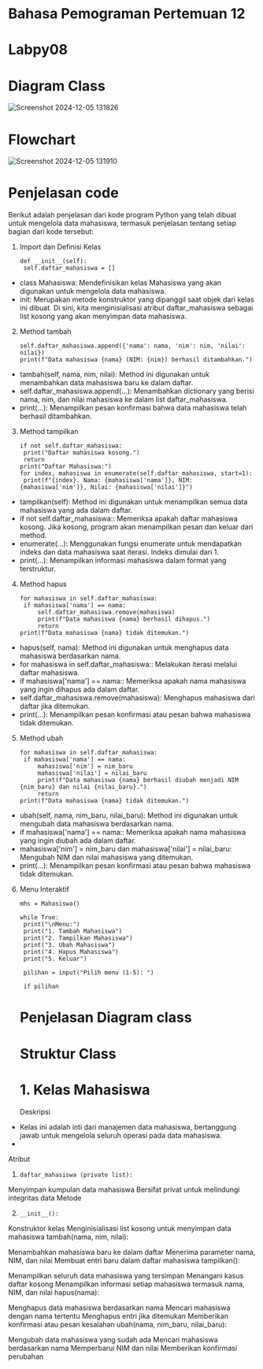 # Bahasa Pemograman Pertemuan 12

# Labpy08

# Diagram Class

![Screenshot 2024-12-05 131826](https://github.com/user-attachments/assets/42295bba-d0ef-4d96-866b-14d657b7c1ca)

# Flowchart

![Screenshot 2024-12-05 131910](https://github.com/user-attachments/assets/e75e5bb0-695b-4852-acd2-fdf4a3c8e400)

# Penjelasan code

Berikut adalah penjelasan dari kode program Python yang telah dibuat untuk mengelola data mahasiswa, termasuk penjelasan tentang setiap bagian dari kode tersebut:

1. Import dan Definisi Kelas

       def __init__(self):
        self.daftar_mahasiswa = []
- class Mahasiswa: Mendefinisikan kelas Mahasiswa yang akan digunakan untuk mengelola data mahasiswa.
- init: Merupakan metode konstruktor yang dipanggil saat objek dari kelas ini dibuat. Di sini, kita menginisialisasi atribut daftar_mahasiswa sebagai list kosong yang akan menyimpan data mahasiswa.

2. Method tambah

       self.daftar_mahasiswa.append({'nama': nama, 'nim': nim, 'nilai': nilai})
       print(f"Data mahasiswa {nama} (NIM: {nim}) berhasil ditambahkan.")
- tambah(self, nama, nim, nilai): Method ini digunakan untuk menambahkan data mahasiswa baru ke dalam daftar.
- self.daftar_mahasiswa.append(...): Menambahkan dictionary yang berisi nama, nim, dan nilai mahasiswa ke dalam list daftar_mahasiswa.
- print(...): Menampilkan pesan konfirmasi bahwa data mahasiswa telah berhasil ditambahkan.

3. Method tampilkan

       if not self.daftar_mahasiswa:
        print("Daftar mahasiswa kosong.")
        return
       print("Daftar Mahasiswa:")
       for index, mahasiswa in enumerate(self.daftar_mahasiswa, start=1):
        print(f"{index}. Nama: {mahasiswa['nama']}, NIM: {mahasiswa['nim']}, Nilai: {mahasiswa['nilai']}")
- tampilkan(self): Method ini digunakan untuk menampilkan semua data mahasiswa yang ada dalam daftar.
- if not self.daftar_mahasiswa:: Memeriksa apakah daftar mahasiswa kosong. Jika kosong, program akan menampilkan pesan dan keluar dari method.
- enumerate(...): Menggunakan fungsi enumerate untuk mendapatkan indeks dan data mahasiswa saat iterasi. Indeks dimulai dari 1.
- print(...): Menampilkan informasi mahasiswa dalam format yang terstruktur.

4. Method hapus

       for mahasiswa in self.daftar_mahasiswa:
        if mahasiswa['nama'] == nama:
            self.daftar_mahasiswa.remove(mahasiswa)
            print(f"Data mahasiswa {nama} berhasil dihapus.")
            return
       print(f"Data mahasiswa {nama} tidak ditemukan.")
- hapus(self, nama): Method ini digunakan untuk menghapus data mahasiswa berdasarkan nama.
- for mahasiswa in self.daftar_mahasiswa:: Melakukan iterasi melalui daftar mahasiswa.
- if mahasiswa['nama'] == nama:: Memeriksa apakah nama mahasiswa yang ingin dihapus ada dalam daftar.
- self.daftar_mahasiswa.remove(mahasiswa): Menghapus mahasiswa dari daftar jika ditemukan.
- print(...): Menampilkan pesan konfirmasi atau pesan bahwa mahasiswa tidak ditemukan.

5. Method ubah

       for mahasiswa in self.daftar_mahasiswa:
        if mahasiswa['nama'] == nama:
            mahasiswa['nim'] = nim_baru
            mahasiswa['nilai'] = nilai_baru
            print(f"Data mahasiswa {nama} berhasil diubah menjadi NIM {nim_baru} dan nilai {nilai_baru}.")
            return
       print(f"Data mahasiswa {nama} tidak ditemukan.")
- ubah(self, nama, nim_baru, nilai_baru): Method ini digunakan untuk mengubah data mahasiswa berdasarkan nama.
- if mahasiswa['nama'] == nama:: Memeriksa apakah nama mahasiswa yang ingin diubah ada dalam daftar.
- mahasiswa['nim'] = nim_baru dan mahasiswa['nilai'] = nilai_baru: Mengubah NIM dan nilai mahasiswa yang ditemukan.
- print(...): Menampilkan pesan konfirmasi atau pesan bahwa mahasiswa tidak ditemukan.

6. Menu Interaktif

       mhs = Mahasiswa()
    
       while True:
        print("\nMenu:")
        print("1. Tambah Mahasiswa")
        print("2. Tampilkan Mahasiswa")
        print("3. Ubah Mahasiswa")
        print("4. Hapus Mahasiswa")
        print("5. Keluar")
        
        pilihan = input("Pilih menu (1-5): ")
        
        if pilihan

   # Penjelasan Diagram class

   # Struktur  Class

   # 1. Kelas Mahasiswa

   Deskripsi

- Kelas ini adalah inti dari manajemen data mahasiswa, bertanggung jawab untuk mengelola seluruh operasi pada data mahasiswa.
- 
Atribut

1.     daftar_mahasiswa (private list):
Menyimpan kumpulan data mahasiswa
Bersifat privat untuk melindungi integritas data
Metode

2.     __init__():

Konstruktor kelas
Menginisialisasi list kosong untuk menyimpan data mahasiswa
tambah(nama, nim, nilai):

Menambahkan mahasiswa baru ke dalam daftar
Menerima parameter nama, NIM, dan nilai
Membuat entri baru dalam daftar mahasiswa
tampilkan():

Menampilkan seluruh data mahasiswa yang tersimpan
Menangani kasus daftar kosong
Menampilkan informasi setiap mahasiswa termasuk nama, NIM, dan nilai
hapus(nama):

Menghapus data mahasiswa berdasarkan nama
Mencari mahasiswa dengan nama tertentu
Menghapus entri jika ditemukan
Memberikan konfirmasi atau pesan kesalahan
ubah(nama, nim_baru, nilai_baru):

Mengubah data mahasiswa yang sudah ada
Mencari mahasiswa berdasarkan nama
Memperbarui NIM dan nilai
Memberikan konfirmasi perubahan
